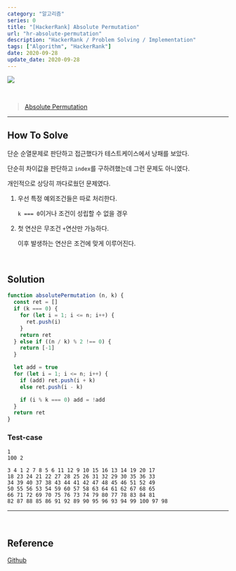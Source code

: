 ```yaml
---
category: "알고리즘"
series: 0
title: "[HackerRank] Absolute Permutation"
url: "hr-absolute-permutation"
description: "HackerRank / Problem Solving / Implementation"
tags: ["Algorithm", "HackerRank"]
date: 2020-09-28
update_date: 2020-09-28
---
```

![](https://www.notion.so/image/https%3A%2F%2Fs3-us-west-2.amazonaws.com%2Fsecure.notion-static.com%2F9d41c1ed-b707-4925-a36b-726cc66c7341%2Fhacker-rank-logo.png?table=block&id=62d1f9a2-d7ad-4c7e-bb71-ee02ff10d667&width=3260&userId=&cache=v2)

<br>

> [Absolute Permutation](https://www.hackerrank.com/challenges/absolute-permutation/problem)

***

## How To Solve

단순 순열문제로 판단하고 접근했다가 테스트케이스에서 낭패를 보았다.

단순히 차이값을 판단하고 `index`를 구하려했는데 그런 문제도 아니였다.

개인적으로 상당히 까다로웠던 문제였다.

1. 우선 특정 예외조건들은 따로 처리한다.

   `k === 0`이거나 조건이 성립할 수 없을 경우
   
2. 첫 연산은 무조건 `+`연산만 가능하다.

   이후 발생하는 연산은 조건에 맞게 이루어진다. 

<br>

## Solution

```javascript
function absolutePermutation (n, k) {
  const ret = []
  if (k === 0) {
    for (let i = 1; i <= n; i++) {
      ret.push(i)
    }
    return ret
  } else if ((n / k) % 2 !== 0) {
    return [-1]
  }

  let add = true
  for (let i = 1; i <= n; i++) {
    if (add) ret.push(i + k)
    else ret.push(i - k)

    if (i % k === 0) add = !add
  }
  return ret
}
```

### Test-case
```
1
100 2

3 4 1 2 7 8 5 6 11 12 9 10 15 16 13 14 19 20 17 
18 23 24 21 22 27 28 25 26 31 32 29 30 35 36 33 
34 39 40 37 38 43 44 41 42 47 48 45 46 51 52 49 
50 55 56 53 54 59 60 57 58 63 64 61 62 67 68 65 
66 71 72 69 70 75 76 73 74 79 80 77 78 83 84 81 
82 87 88 85 86 91 92 89 90 95 96 93 94 99 100 97 98

```

***

<br>

## Reference

<span class="reference">

[Github](https://github.com/akasai/Algorithm-Solutions/blob/master/HackerRank/Implementation/36.Absolute_Permutation.js)

</span>
